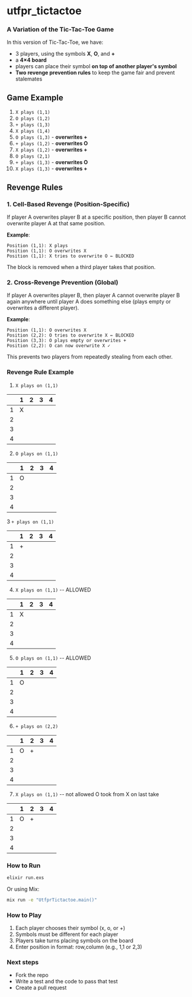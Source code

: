 # utfpr_tictactoe

### A Variation of the Tic-Tac-Toe Game

In this version of Tic-Tac-Toe, we have:

* 3 players, using the symbols **X**, **O**, and **+**
* a **4×4 board**
* players can place their symbol **on top of another player's symbol**
* **Two revenge prevention rules** to keep the game fair and prevent stalemates

## Game Example

1. `X plays (1,1)`
2. `O plays (1,2)`
3. `+ plays (1,3)`
4. `X plays (1,4)`
5. `O plays (1,3)` - **overwrites \+**
6. `+ plays (1,2)` - **overwrites O**
7. `X plays (1,2)` - **overwrites \+**
8. `O plays (2,1)`
9. `+ plays (1,3)` - **overwrites O**
10. `X plays (1,3)` - **overwrites \+**

## Revenge Rules

### 1. Cell-Based Revenge (Position-Specific)

If player A overwrites player B at a specific position, then player B cannot overwrite player A at that same position.

**Example**:
```
Position (1,1): X plays
Position (1,1): O overwrites X
Position (1,1): X tries to overwrite O ← BLOCKED
```

The block is removed when a third player takes that position.

### 2. Cross-Revenge Prevention (Global)

If player A overwrites player B, then player A cannot overwrite player B again anywhere until player A does something else (plays empty or overwrites a different player).

**Example**:
```
Position (1,1): O overwrites X
Position (2,2): O tries to overwrite X ← BLOCKED
Position (3,3): O plays empty or overwrites +
Position (2,2): O can now overwrite X ✓
```

This prevents two players from repeatedly stealing from each other.

### Revenge Rule Example

1. `X plays on (1,1)`

|   | 1 | 2 | 3 | 4 |
|---|---|---|---|---|
| 1 | X |   |   |   |
| 2 |   |   |   |   |
| 3 |   |   |   |   |
| 4 |   |   |   |   |

2. `O plays on (1,1)`

|   | 1 | 2 | 3 | 4 |
|---|---|---|---|---|
| 1 | O |   |   |   |
| 2 |   |   |   |   |
| 3 |   |   |   |   |
| 4 |   |   |   |   |

3 `+ plays on (1,1)`

|   | 1 | 2 | 3 | 4 |
|---|---|---|---|---|
| 1 | + |   |   |   |
| 2 |   |   |   |   |
| 3 |   |   |   |   |
| 4 |   |   |   |   |

4. `X plays on (1,1)` -- ALLOWED

|   | 1 | 2 | 3 | 4 |
|---|---|---|---|---|
| 1 | X |   |   |   |
| 2 |   |   |   |   |
| 3 |   |   |   |   |
| 4 |   |   |   |   |

5. `O plays on (1,1)` -- ALLOWED

|   | 1 | 2 | 3 | 4 |
|---|---|---|---|---|
| 1 | O |   |   |   |
| 2 |   |   |   |   |
| 3 |   |   |   |   |
| 4 |   |   |   |   |

6. `+ plays on (2,2)`

|   | 1 | 2 | 3 | 4 |
|---|---|---|---|---|
| 1 | O | + |   |   |
| 2 |   |   |   |   |
| 3 |   |   |   |   |
| 4 |   |   |   |   |

7. `X plays on (1,1)` -- not allowed O took from X on last take

|   | 1 | 2 | 3 | 4 |
|---|---|---|---|---|
| 1 | O | + |   |   |
| 2 |   |   |   |   |
| 3 |   |   |   |   |
| 4 |   |   |   |   |

### How to Run

```bash
elixir run.exs
```

Or using Mix:

```bash
mix run -e "UtfprTictactoe.main()"
```

### How to Play

1. Each player chooses their symbol (x, o, or +)
2. Symbols must be different for each player
3. Players take turns placing symbols on the board
4. Enter position in format: row,column (e.g., 1,1 or 2,3)

### Next steps

- Fork the repo
- Write a test and the code to pass that test
- Create a pull request

